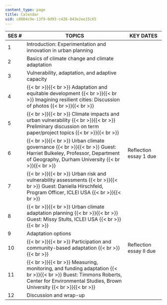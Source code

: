 ```yaml
---
content_type: page
title: Calendar
uid: c0804c9e-13f9-0d93-c426-843e2ee15c65
---
```


| SES # | TOPICS | KEY DATES |
| --- | --- | --- |
| 1 | Introduction: Experimentation and innovation in urban planning | &nbsp; |
| 2 | Basics of climate change and climate adaptation | &nbsp; |
| 3 | Vulnerability, adaptation, and adaptive capacity | &nbsp; |
| 4 |  {{< br >}}{{< br >}} Adaptation and equitable development {{< br >}}{{< br >}} Imagining resilient cities: Discussion of photos {{< br >}}{{< br >}}  | &nbsp; |
| 5 |  {{< br >}}{{< br >}} Climate impacts and urban vulnerability {{< br >}}{{< br >}} Preliminary discussion on term paper/project topics {{< br >}}{{< br >}}  | &nbsp; |
| 6 |  {{< br >}}{{< br >}} Urban climate governance {{< br >}}{{< br >}} Guest: Harriet Bulkeley, Professor, Department of Geography, Durham University {{< br >}}{{< br >}}  | Reflection essay 1 due |
| 7 |  {{< br >}}{{< br >}} Urban risk and vulnerability assessments {{< br >}}{{< br >}} Guest: Daniella Hirschfeld, Program Officer, ICLEI USA {{< br >}}{{< br >}}  | &nbsp; |
| 8 |  {{< br >}}{{< br >}} Urban climate adaptation planning {{< br >}}{{< br >}} Guest: Missy Stults, ICLEI USA {{< br >}}{{< br >}}  | &nbsp; |
| 9 | Adaptation options | &nbsp; |
| 10 |  {{< br >}}{{< br >}} Participation and community-based adaptation {{< br >}}{{< br >}}  | Reflection essay II due |
| 11 |  {{< br >}}{{< br >}} Measuring, monitoring, and funding adaptation {{< br >}}{{< br >}} Buest: Timmons Roberts, Center for Environmental Studies, Brown University {{< br >}}{{< br >}}  | &nbsp; |
| 12 | Discussion and wrap-up |